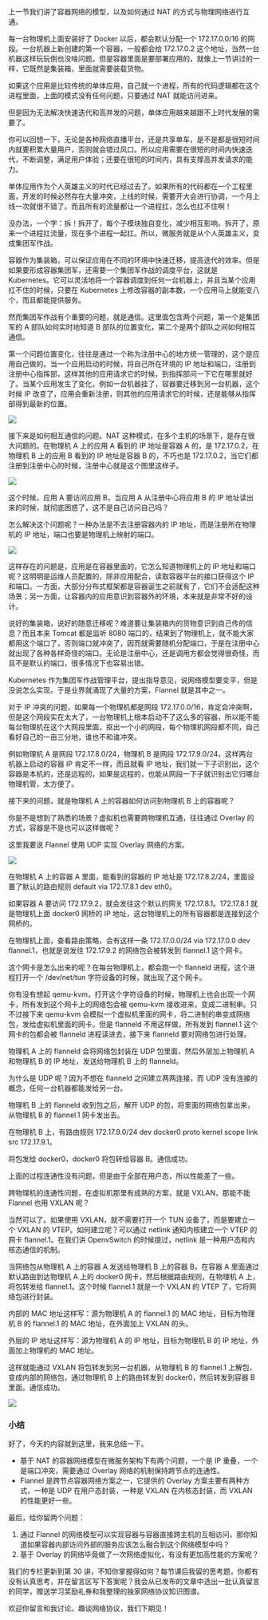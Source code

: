 上一节我们讲了容器网络的模型，以及如何通过 NAT 的方式与物理网络进行互通。

每一台物理机上面安装好了 Docker 以后，都会默认分配一个 172.17.0.0/16 的网段。一台机器上新创建的第一个容器，一般都会给 172.17.0.2 这个地址，当然一台机器这样玩玩倒也没啥问题。但是容器里面是要部署应用的，就像上一节讲过的一样，它既然是集装箱，里面就需要装载货物。

如果这个应用是比较传统的单体应用，自己就一个进程，所有的代码逻辑都在这个进程里面，上面的模式没有任何问题，只要通过 NAT 就能访问进来。

但是因为无法解决快速迭代和高并发的问题，单体应用越来越跟不上时代发展的需要了。

你可以回想一下，无论是各种网络直播平台，还是共享单车，是不是都是很短时间内就要积累大量用户，否则就会错过风口。所以应用需要在很短的时间内快速迭代，不断调整，满足用户体验；还要在很短的时间内，具有支撑高并发请求的能力。

单体应用作为个人英雄主义的时代已经过去了。如果所有的代码都在一个工程里面，开发的时候必然存在大量冲突，上线的时候，需要开大会进行协调，一个月上线一次就很不错了。而且所有的流量都让一个进程扛，怎么也扛不住啊！

没办法，一个字：拆！拆开了，每个子模块独自变化，减少相互影响。拆开了，原来一个进程扛流量，现在多个进程一起扛。所以，微服务就是从个人英雄主义，变成集团军作战。

容器作为集装箱，可以保证应用在不同的环境中快速迁移，提高迭代的效率。但是如果要形成容器集团军，还需要一个集团军作战的调度平台，这就是 Kubernetes。它可以灵活地将一个容器调度到任何一台机器上，并且当某个应用扛不住的时候，只要在 Kubernetes 上修改容器的副本数，一个应用马上就能变八个，而且都能提供服务。

然而集团军作战有个重要的问题，就是通信。这里面包含两个问题，第一个是集团军的 A 部队如何实时地知道 B 部队的位置变化，第二个是两个部队之间如何相互通信。

第一个问题位置变化，往往是通过一个称为注册中心的地方统一管理的，这个是应用自己做的。当一个应用启动的时候，将自己所在环境的 IP 地址和端口，注册到注册中心指挥部，这样其他的应用请求它的时候，到指挥部问一下它在哪里就好了。当某个应用发生了变化，例如一台机器挂了，容器要迁移到另一台机器，这个时候 IP 改变了，应用会重新注册，则其他的应用请求它的时候，还是能够从指挥部得到最新的位置。

![](https://static001.geekbang.org/resource/image/a0/0d/a0763d50fc4e8dcec37ae25a2f6cc60d.jpeg)

接下来是如何相互通信的问题。NAT 这种模式，在多个主机的场景下，是存在很大问题的。在物理机 A 上的应用 A 看到的 IP 地址是容器 A 的，是 172.17.0.2，在物理机 B 上的应用 B 看到的 IP 地址是容器 B 的，不巧也是 172.17.0.2，当它们都注册到注册中心的时候，注册中心就是这个图里这样子。

![](https://static001.geekbang.org/resource/image/e2/dd/e20596506dd34122e302a7cfc8bb85dd.jpg)

这个时候，应用 A 要访问应用 B，当应用 A 从注册中心将应用 B 的 IP 地址读出来的时候，就彻底困惑了，这不是自己访问自己吗？

怎么解决这个问题呢？一种办法是不去注册容器内的 IP 地址，而是注册所在物理机的 IP 地址，端口也要是物理机上映射的端口。

![](https://static001.geekbang.org/resource/image/8f/18/8fabf1de2a7d346856a032dbf2417b18.jpg)

这样存在的问题是，应用是在容器里面的，它怎么知道物理机上的 IP 地址和端口呢？这明明是运维人员配置的，除非应用配合，读取容器平台的接口获得这个 IP 和端口。一方面，大部分分布式框架都是容器诞生之前就有了，它们不会适配这种场景；另一方面，让容器内的应用意识到容器外的环境，本来就是非常不好的设计。

说好的集装箱，说好的随意迁移呢？难道要让集装箱内的货物意识到自己传的信息？而且本来 Tomcat 都是监听 8080 端口的，结果到了物理机上，就不能大家都用这个端口了，否则端口就冲突了，因而就需要随机分配端口，于是在注册中心就出现了各种各样奇怪的端口。无论是注册中心，还是调用方都会觉得很奇怪，而且不是默认的端口，很多情况下也容易出错。

Kubernetes 作为集团军作战管理平台，提出指导意见，说网络模型要变平，但是没说怎么实现。于是业界就涌现了大量的方案，Flannel 就是其中之一。

对于 IP 冲突的问题，如果每一个物理机都是网段 172.17.0.0/16，肯定会冲突啊，但是这个网段实在太大了，一台物理机上根本启动不了这么多的容器，所以能不能每台物理机在这个大网段里面，抠出一个小的网段，每个物理机网段都不同，自己看好自己的一亩三分地，谁也不和谁冲突。

例如物理机 A 是网段 172.17.8.0/24，物理机 B 是网段 172.17.9.0/24，这样两台机器上启动的容器 IP 肯定不一样，而且就看 IP 地址，我们就一下子识别出，这个容器是本机的，还是远程的，如果是远程的，也能从网段一下子就识别出它归哪台物理机管，太方便了。

接下来的问题，就是物理机 A 上的容器如何访问到物理机 B 上的容器呢？

你是不是想到了熟悉的场景？虚拟机也需要跨物理机互通，往往通过 Overlay 的方式，容器是不是也可以这样做呢？

这里我要说 Flannel 使用 UDP 实现 Overlay 网络的方案。

![](https://static001.geekbang.org/resource/image/07/71/07217a9ee64e1970ac04de9080505871.jpeg)

在物理机 A 上的容器 A 里面，能看到的容器的 IP 地址是 172.17.8.2/24，里面设置了默认的路由规则 default via 172.17.8.1 dev eth0。

如果容器 A 要访问 172.17.9.2，就会发往这个默认的网关 172.17.8.1。172.17.8.1 就是物理机上面 docker0 网桥的 IP 地址，这台物理机上的所有容器都是连接到这个网桥的。

在物理机上面，查看路由策略，会有这样一条 172.17.0.0/24 via 172.17.0.0 dev flannel.1，也就是说发往 172.17.9.2 的网络包会被转发到 flannel.1 这个网卡。

这个网卡是怎么出来的呢？在每台物理机上，都会跑一个 flanneld 进程，这个进程打开一个 /dev/net/tun 字符设备的时候，就出现了这个网卡。

你有没有想起 qemu-kvm，打开这个字符设备的时候，物理机上也会出现一个网卡，所有发到这个网卡上的网络包会被 qemu-kvm 接收进来，变成二进制串。只不过接下来 qemu-kvm 会模拟一个虚拟机里面的网卡，将二进制的串变成网络包，发给虚拟机里面的网卡。但是 flanneld 不用这样做，所有发到 flannel.1 这个网卡的包都会被 flanneld 进程读进去，接下来 flanneld 要对网络包进行处理。

物理机 A 上的 flanneld 会将网络包封装在 UDP 包里面，然后外层加上物理机 A 和物理机 B 的 IP 地址，发送给物理机 B 上的 flanneld。

为什么是 UDP 呢？因为不想在 flanneld 之间建立两两连接，而 UDP 没有连接的概念，任何一台机器都能发给另一台。

物理机 B 上的 flanneld 收到包之后，解开 UDP 的包，将里面的网络包拿出来，从物理机 B 的 flannel.1 网卡发出去。

在物理机 B 上，有路由规则 172.17.9.0/24 dev docker0 proto kernel scope link src 172.17.9.1。

将包发给 docker0，docker0 将包转给容器 B。通信成功。

上面的过程连通性没有问题，但是由于全部在用户态，所以性能差了一些。

跨物理机的连通性问题，在虚拟机那里有成熟的方案，就是 VXLAN，那能不能 Flannel 也用 VXLAN 呢？

当然可以了。如果使用 VXLAN，就不需要打开一个 TUN 设备了，而是要建立一个 VXLAN 的 VTEP。如何建立呢？可以通过 netlink 通知内核建立一个 VTEP 的网卡 flannel.1。在我们讲 OpenvSwitch 的时候提过，netlink 是一种用户态和内核态通信的机制。

当网络包从物理机 A 上的容器 A 发送给物理机 B 上的容器 B，在容器 A 里面通过默认路由到达物理机 A 上的 docker0 网卡，然后根据路由规则，在物理机 A 上，将包转发给 flannel.1。这个时候 flannel.1 就是一个 VXLAN 的 VTEP 了，它将网络包进行封装。

内部的 MAC 地址这样写：源为物理机 A 的 flannel.1 的 MAC 地址，目标为物理机 B 的 flannel.1 的 MAC 地址，在外面加上 VXLAN 的头。

外层的 IP 地址这样写：源为物理机 A 的 IP 地址，目标为物理机 B 的 IP 地址，外面加上物理机的 MAC 地址。

这样就能通过 VXLAN 将包转发到另一台机器，从物理机 B 的 flannel.1 上解包，变成内部的网络包，通过物理机 B 上的路由转发到 docker0，然后转发到容器 B 里面。通信成功。

![](https://static001.geekbang.org/resource/image/01/79/01f86f6049eef051d48e2e235fa43d79.jpeg)

### 小结

好了，今天的内容就到这里，我来总结一下。

- 基于 NAT 的容器网络模型在微服务架构下有两个问题，一个是 IP 重叠，一个是端口冲突，需要通过 Overlay 网络的机制保持跨节点的连通性。
- Flannel 是跨节点容器网络方案之一，它提供的 Overlay 方案主要有两种方式，一种是 UDP 在用户态封装，一种是 VXLAN 在内核态封装，而 VXLAN 的性能更好一些。

最后，给你留两个问题：

1. 通过 Flannel 的网络模型可以实现容器与容器直接跨主机的互相访问，那你知道如果容器内部访问外部的服务应该怎么融合到这个网络模型中吗？
2. 基于 Overlay 的网络毕竟做了一次网络虚拟化，有没有更加高性能的方案呢？

我们的专栏更新到第 30 讲，不知你掌握得如何？每节课后我留的思考题，你都有没有认真思考，并在留言区写下答案呢？我会从已发布的文章中选出一批认真留言的同学，赠送学习奖励礼券和我整理的独家网络协议知识图谱。

欢迎你留言和我讨论。趣谈网络协议，我们下期见！
